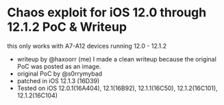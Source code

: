 # Chaos exploit for iOS 12.0 through 12.1.2 PoC & Writeup
this only works with A7-A12 devices running 12.0 - 12.1.2
- writeup by @haxoorr (me) I made a clean writeup because the original PoC was posted as an image.
- original PoC by @s0rrymybad
- patched in iOS 12.1.3 (16D39)
- Tested on iOS 12.0.1(16A404), 12.1(16B92), 12.1.1(16C50), 12.1.2(16C101), 12.1.2(16C104)
